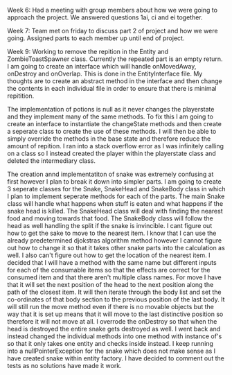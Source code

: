 Week 6:
Had a meeting with group members about how we were going to approach the project.
We answered questions 1ai, ci and ei together.

Week 7:
Team met on friday to discuss part 2 of project and how we were going.
Assigned parts to each member up until end of project.

Week 9:
Working to remove the repition in the Entity and ZombieToastSpawner class.
Currently the repeated part is an empty return. I am going to create an interface which will handle onMovedAway, onDestroy and onOverlap.
This is done in the EntityInterface file. My thoughts are to create an abstract method in the interface and then change the contents in each individual file in order to ensure that there is minimal repitition.

The implementation of potions is null as it never changes the playerstate and they implement many of the same methods.
To fix this I am going to create an interface to instantiate the changeState methods and then create a seperate class to create the use of these methods. I will then be able to simply override the methods in the base state and therefore reduce the amount of repition. I ran into a stack overflow error as I was infinitely calling on a class so I instead created the player within the playerstate class and deleted the intermediary class.

The creation annd implementatiton of snake was extremely confusing at first however I plan to break it down into simpler parts. I am going to create 3 seperate classes for the Snake, SnakeHead and SnakeBody class in which I plan to implement seperate methods for each of the parts. The main Snake class will handle what happens when stuff is eaten and what happens if the snake head is killed. The SnakeHead class will deal with finding the nearest food and moving towards that food. The SnakeBody class will follow the head as well handling the split if the snake is invincible.
I cant figure out how to get the sake to move to the nearest item. I know that I can use the already predetermined djokstras algorithm method however I cannot figure out how to change it so that it takes other snake parts into the calculation as well. I also can't figure out how to get the location of the nearest item.
I decided that I will have a method with the same name but different inputs for each of the consumable items so that the effects are correct for the consumed item and that there aren't multiple class names.
For move I have that it will set the next position of the head to the next position along the path of the closest item.
It will then iterate through the body list and set the co-ordinates of that body section to the previous position of the last body.
It will still run the move method even if there is no movable objects but the way that it is set up means that it will move to the last distinctive position so therefore it will not move at all.
I overrode the onDestroy so that when the head is destroyed the entire snake gets destroyed as well.
I went back and instead changed the individual methods into one method with instance of's so that it only takes one entity and checks inside instead.
I keep running into a nullPointerException for the snake which does not make sense as I have created snake within entity factory.
I have decided to comment out the tests as no solutions have made it work.
